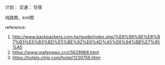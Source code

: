 计划：
交通：
住宿



线路图，kml图





reference:
1. http://www.backpackers.com.tw/guide/index.php/%E8%99%8E%E8%B7%B3%E5%B3%BD%E5%BE%92%E6%AD%A5%E6%94%BB%E7%95%A5
2. https://www.mafengwo.cn/i/5628968.html
3. https://hotels.ctrip.com/hotel/1230756.html
